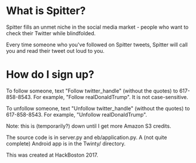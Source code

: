 # What is Spitter?
Spitter fills an unmet niche in the social media market - people who want to check their Twitter while blindfolded.

Every time someone who you've followed on Spitter tweets, Spitter will call you and read their tweet out loud to you.

# How do I sign up?
To follow someone, text "Follow twitter_handle" (without the quotes) to 617-858-8543. For example, "Follow realDonaldTrump". It is not case-sensitive.

To unfollow someone, text "Unfollow twitter_handle" (without the quotes) to 617-858-8543. For example, "Unfollow realDonaldTrump".

Note: this is (temporarily?) down until I get more Amazon S3 credits.

The source code is in server.py and eb/application.py.
A (not quite complete) Android app is in the Twinty/ directory.

This was created at HackBoston 2017.

